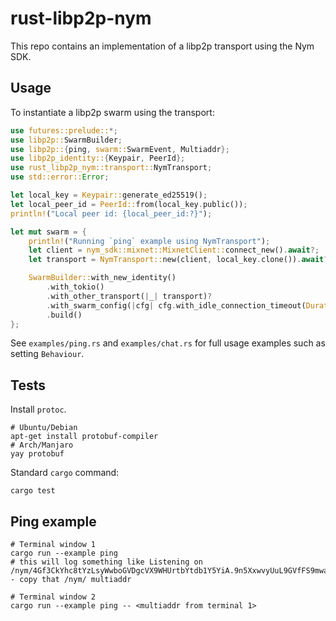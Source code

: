 # rust-libp2p-nym

This repo contains an implementation of a libp2p transport using the Nym SDK.

## Usage

To instantiate a libp2p swarm using the transport:

```rust
use futures::prelude::*;
use libp2p::SwarmBuilder;
use libp2p::{ping, swarm::SwarmEvent, Multiaddr};
use libp2p_identity::{Keypair, PeerId};
use rust_libp2p_nym::transport::NymTransport;
use std::error::Error;

let local_key = Keypair::generate_ed25519();
let local_peer_id = PeerId::from(local_key.public());
println!("Local peer id: {local_peer_id:?}");

let mut swarm = {
    println!("Running `ping` example using NymTransport");
    let client = nym_sdk::mixnet::MixnetClient::connect_new().await?;
    let transport = NymTransport::new(client, local_key.clone()).await?;

    SwarmBuilder::with_new_identity()
        .with_tokio()
        .with_other_transport(|_| transport)?
        .with_swarm_config(|cfg| cfg.with_idle_connection_timeout(Duration::from_secs(20)))
        .build()
};
```

See `examples/ping.rs` and `examples/chat.rs` for full usage examples such as setting `Behaviour`.

## Tests

Install `protoc`.

```
# Ubuntu/Debian
apt-get install protobuf-compiler
# Arch/Manjaro
yay protobuf
```

Standard `cargo` command:

```
cargo test
```

## Ping example
```
# Terminal window 1 
cargo run --example ping
# this will log something like Listening on /nym/4Gf3CkYhc8tYzLsyWwboGVDgcVX9WHUrtbYtdb1Y5YiA.9n5XxwvyUuL9GVfFS9mwawSnG3hvaitDKq7HT8bMHTJb@C7J8SwZQqjWqhBryyjJxLt7FacVuPTwAmR2otGy53ayi - copy that /nym/ multiaddr 

# Terminal window 2 
cargo run --example ping -- <multiaddr from terminal 1> 
```


